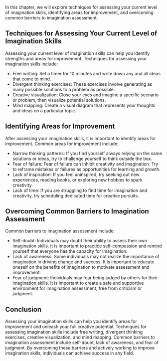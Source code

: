 
In this chapter, we will explore techniques for assessing your current level of imagination skills, identifying areas for improvement, and overcoming common barriers to imagination assessment.

Techniques for Assessing Your Current Level of Imagination Skills
-----------------------------------------------------------------

Assessing your current level of imagination skills can help you identify strengths and areas for improvement. Techniques for assessing your imagination skills include:

* Free writing: Set a timer for 10 minutes and write down any and all ideas that come to mind.
* Divergent thinking exercises: These exercises involve generating as many possible solutions to a problem as possible.
* Creative visualization: Close your eyes and imagine a specific scenario or problem, then visualize potential solutions.
* Mind mapping: Create a visual diagram that represents your thoughts and ideas on a particular topic.

Identifying Areas for Improvement
---------------------------------

After assessing your imagination skills, it is important to identify areas for improvement. Common areas for improvement include:

* Narrow thinking patterns: If you find yourself always relying on the same solutions or ideas, try to challenge yourself to think outside the box.
* Fear of failure: Fear of failure can inhibit creativity and imagination. Try to reframe mistakes or failures as opportunities for learning and growth.
* Lack of inspiration: If you feel uninspired, try seeking out new experiences, reading books, or exploring new hobbies to spark creativity.
* Lack of time: If you are struggling to find time for imagination and creativity, try scheduling dedicated time for creative pursuits.

Overcoming Common Barriers to Imagination Assessment
----------------------------------------------------

Common barriers to imagination assessment include:

* Self-doubt: Individuals may doubt their ability to assess their own imagination skills. It is important to practice self-compassion and remind yourself that everyone has the capacity for imagination.
* Lack of awareness: Some individuals may not realize the importance of imagination in driving change and success. It is important to educate oneself on the benefits of imagination to motivate assessment and improvement.
* Fear of judgment: Individuals may fear being judged by others for their imagination skills. It is important to create a safe and supportive environment for imagination assessment, free from criticism or judgment.

Conclusion
----------

Assessing your imagination skills can help you identify areas for improvement and unleash your full creative potential. Techniques for assessing imagination skills include free writing, divergent thinking exercises, creative visualization, and mind mapping. Common barriers to imagination assessment include self-doubt, lack of awareness, and fear of judgment. By overcoming these barriers and actively working to improve imagination skills, individuals can achieve success in any field.
